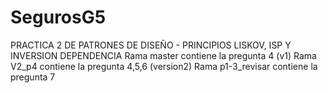 # SegurosG5
PRACTICA 2 DE PATRONES DE DISEÑO - PRINCIPIOS LISKOV, ISP Y INVERSION DEPENDENCIA
Rama master contiene la pregunta 4 (v1)
Rama V2_p4 contiene la pregunta 4,5,6 (version2)
Rama p1-3_revisar contiene la pregunta 7
